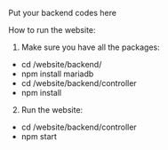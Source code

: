 Put your backend codes here

How to run the website:
1. Make sure you have all the packages:
  - cd /website/backend/
  - npm install mariadb
  - cd /website/backend/controller
  - npm install
2. Run the website:  
  - cd /website/backend/controller
  - npm start